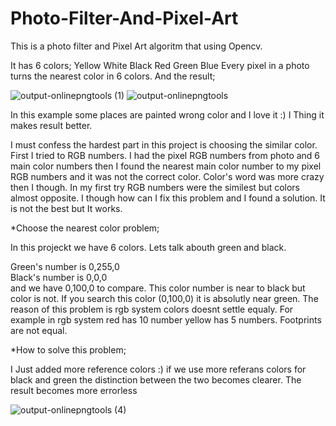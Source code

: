 # Photo-Filter-And-Pixel-Art

This is a photo filter and Pixel Art algoritm that using Opencv.

It has 6 colors; 
Yellow White Black Red Green Blue
Every pixel in a photo turns the nearest color in 6 colors. And the result;


![output-onlinepngtools (1)](https://user-images.githubusercontent.com/49093505/81481625-284b3f80-923a-11ea-839e-6aef409dc970.png)
![output-onlinepngtools](https://user-images.githubusercontent.com/49093505/81481598-06ea5380-923a-11ea-88f1-5027cc128cf1.png)

In this example some places are painted wrong color and I love it :) I Thing it makes result better.

I must confess the hardest part in this project is choosing the similar color. 
First I tried to RGB numbers. I had the pixel RGB numbers from photo and 6 main color numbers then I found the nearest main color number to my pixel RGB numbers and it was not the correct color. Color's word was more crazy then I though. In my first try RGB numbers were the similest but colors almost opposite. I though how can I fix this problem and I found a solution. 
It is not the best but It works.

*Choose the nearest color problem;

In this projeckt we have 6 colors. Lets talk abouth green and black.

Green's number is 0,255,0  
Black's number is 0,0,0  
and we have 0,100,0 to compare.
This color number is near to black but color is not. If you search this color (0,100,0) it is absolutly near green. The reason of this problem is rgb system colors doesnt settle equaly. For example in rgb system red has 10 number yellow has 5 numbers. Footprints are not equal.

*How to solve this problem;

I Just added more reference colors :) if we use more referans colors for black and green the distinction between the two becomes clearer. The result becomes more errorless 



![output-onlinepngtools (4)](https://user-images.githubusercontent.com/49093505/81481859-a9570680-923b-11ea-8fd6-e13c352c5953.png)


